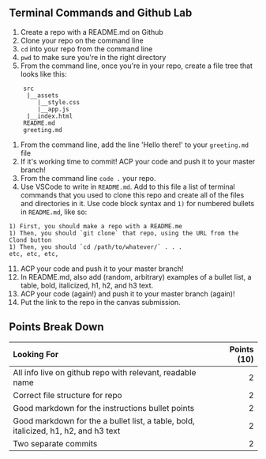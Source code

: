 ## Terminal Commands and Github Lab

1) Create a repo with a README.md on Github
1) Clone your repo on the command line
1) `cd` into your repo from the command line
1) `pwd` to make sure you're in the right directory
1) From the command line, once you're in your repo, create a file tree that looks like this:
```
    src
     |__assets
        |__style.css
        |__app.js
     |__index.html
    README.md
    greeting.md
```
1) From the command line, add the line 'Hello there!' to your `greeting.md` file
1) If it's working time to commit! ACP your code and push it to your master branch!
1) From the command line `code .` your repo.
1) Use VSCode to write in `README.md`. Add to this file a list of terminal commands that you used to clone this repo and create all of the files and directories in it. Use code block syntax and `1)` for numbered bullets in `README.md`, like so:
```console
1) First, you should make a repo with a README.me
1) Then, you should `git clone` that repo, using the URL from the Clond button 
1) Then, you should `cd /path/to/whatever/` . . . 
etc, etc, etc,
 ``` 
11) ACP your code and push it to your master branch!
12) In README.md, also add (random, arbitrary) examples of a bullet list, a table, bold, italicized, h1, h2, and h3 text.
13) ACP your code (again!) and push it to your master branch (again)!
14) Put the link to the repo in the canvas submission.

## Points Break Down

Looking For | Points (10)
:--|--:
All info live on github repo with relevant, readable name | 2
Correct file structure for repo | 2
Good markdown for the instructions bullet points | 2
Good markdown for the a bullet list, a table, bold, italicized, h1, h2, and h3 text | 2
Two separate commits | 2
